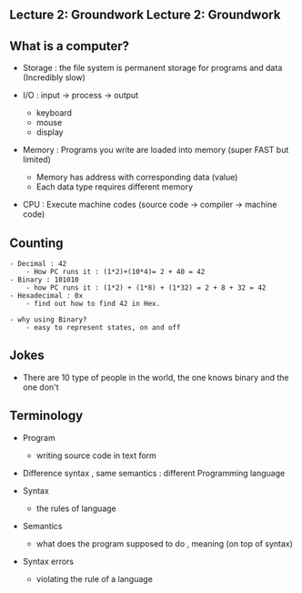 Lecture 2: Groundwork Lecture 2: Groundwork
-----------------------------------------


What is a computer?
-------------------
* Storage : the file system is permanent storage for programs and data (Incredibly slow)

* I/O : input -> process -> output
	- keyboard
	- mouse
	- display

* Memory : Programs you write are loaded into memory (super FAST but limited)
	- Memory has address with corresponding data (value)
	- Each data type requires different memory


* CPU : Execute machine codes (source code -> compiler -> machine code)

 Counting
 -----------

	- Decimal : 42  
		- How PC runs it : (1*2)+(10*4)= 2 + 40 = 42
	- Binary : 101010
		- how PC runs it : (1*2) + (1*8) + (1*32) = 2 + 8 + 32 = 42
	- Hexadecimal : 0x
		- find out how to find 42 in Hex.

	- why using Binary?
		- easy to represent states, on and off

Jokes
------
* There are 10 type of people in the world, the one knows binary and the one don't

Terminology
-------------
* Program
	- writing source code in text form

* Difference syntax , same semantics : different Programming language 

* Syntax
	- the rules of language
* Semantics
	- what does the program supposed to do , meaning (on top of syntax)
* Syntax errors 
	- violating the rule of a language












